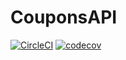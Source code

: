 CouponsAPI
====
[![CircleCI](https://circleci.com/gh/shuntaka9576/CouponsAPI.svg?style=svg)](https://circleci.com/gh/shuntaka9576/CouponsAPI)
[![codecov](https://codecov.io/gh/shuntaka9576/CouponsAPI/branch/master/graph/badge.svg?token=fl4LunL5u7)](https://codecov.io/gh/shuntaka9576/CouponsAPI)
